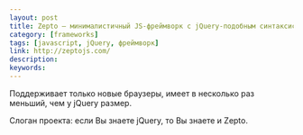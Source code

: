 ```yaml
---
layout: post
title: Zepto — минималистичный JS-фреймворк с jQuery-подобным синтаксисом
category: [frameworks]
tags: [javascript, jQuery, фреймворк]
link: http://zeptojs.com/
description:
keywords:
---
```


<p>Поддерживает только новые браузеры, имеет в несколько раз меньший, чем у jQuery размер.</p>
<p>Слоган проекта: если Вы знаете jQuery, то Вы знаете и Zepto.</p>
